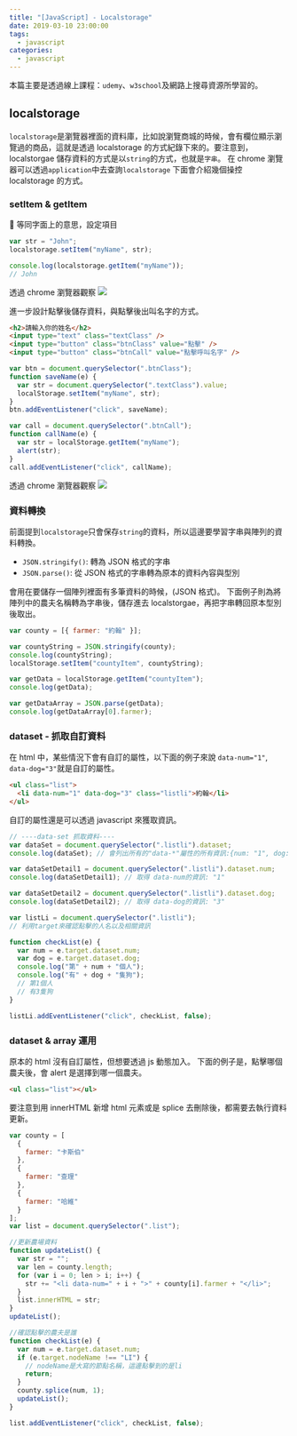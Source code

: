 ```yaml
---
title: "[JavaScript] - Localstorage"
date: 2019-03-10 23:00:00
tags:
  - javascript
categories:
  - javascript
---
```

本篇主要是透過線上課程：`udemy`、`w3school`及網路上搜尋資源所學習的。

## localstorage

`localstorage`是瀏覽器裡面的資料庫，比如說瀏覽商城的時候，會有欄位顯示瀏覽過的商品，這就是透過 localstorage 的方式紀錄下來的。要注意到，localstorgae 儲存資料的方式是以`string`的方式，也就是`字串`。
在 chrome 瀏覽器可以透過`application`中去查詢`localstorage`
下面會介紹幾個操控 localstorage 的方式。

### setItem & getItem

 等同字面上的意思，設定項目

```js
var str = "John";
localstorage.setItem("myName", str);

console.log(localstorage.getItem("myName"));
// John
```

透過 chrome 瀏覽器觀察
![](https://i.imgur.com/KTNnIlh.png)

進一步設計點擊後儲存資料，與點擊後出叫名字的方式。

```html
<h2>請輸入你的姓名</h2>
<input type="text" class="textClass" />
<input type="button" class="btnClass" value="點擊" />
<input type="button" class="btnCall" value="點擊呼叫名字" />
```

```js
var btn = document.querySelector(".btnClass");
function saveName(e) {
  var str = document.querySelector(".textClass").value;
  localStorage.setItem("myName", str);
}
btn.addEventListener("click", saveName);

var call = document.querySelector(".btnCall");
function callName(e) {
  var str = localStorage.getItem("myName");
  alert(str);
}
call.addEventListener("click", callName);
```

透過 chrome 瀏覽器觀察
![](https://i.imgur.com/M2qioTs.png)

### 資料轉換

前面提到`localstorage`只會保存`string`的資料，所以這邊要學習字串與陣列的資料轉換。

- `JSON.stringify()`: 轉為 JSON 格式的字串
- `JSON.parse()`: 從 JSON 格式的字串轉為原本的資料內容與型別

會用在要儲存一個陣列裡面有多筆資料的時候，(JSON 格式)。
下面例子則為將陣列中的農夫名稱轉為字串後，儲存進去 localstorgae，再把字串轉回原本型別後取出。

```js
var county = [{ farmer: "約翰" }];

var countyString = JSON.stringify(county);
console.log(countyString);
localStorage.setItem("countyItem", countyString);

var getData = localStorage.getItem("countyItem");
console.log(getData);

var getDataArray = JSON.parse(getData);
console.log(getDataArray[0].farmer);
```

### dataset - 抓取自訂資料

在 html 中，某些情況下會有自訂的屬性，以下面的例子來說
`data-num="1"`, `data-dog="3"`就是自訂的屬性。

```html
<ul class="list">
  <li data-num="1" data-dog="3" class="listli">約翰</li>
</ul>
```

自訂的屬性還是可以透過 javascript 來獲取資訊。

```js
// ----data-set 抓取資料----
var dataSet = document.querySelector(".listli").dataset;
console.log(dataSet); // 會列出所有的"data-*"屬性的所有資訊:{num: "1", dog: "3"}

var dataSetDetail1 = document.querySelector(".listli").dataset.num;
console.log(dataSetDetail1); // 取得 data-num的資訊: "1"

var dataSetDetail2 = document.querySelector(".listli").dataset.dog;
console.log(dataSetDetail2); // 取得 data-dog的資訊: "3"

var listLi = document.querySelector(".listli");
// 利用target來確認點擊的人名以及相關資訊

function checkList(e) {
  var num = e.target.dataset.num;
  var dog = e.target.dataset.dog;
  console.log("第" + num + "個人");
  console.log("有" + dog + "隻狗");
  // 第1個人
  // 有3隻狗
}

listLi.addEventListener("click", checkList, false);
```

### dataset & array 運用

原本的 html 沒有自訂屬性，但想要透過 js 動態加入。
下面的例子是，點擊哪個農夫後，會 alert 是選擇到哪一個農夫。

```html
<ul class="list"></ul>
```

要注意到用 innerHTML 新增 html 元素或是 splice 去刪除後，都需要去執行資料更新。

```js
var county = [
  {
    farmer: "卡斯伯"
  },
  {
    farmer: "查理"
  },
  {
    farmer: "哈維"
  }
];
var list = document.querySelector(".list");

//更新農場資料
function updateList() {
  var str = "";
  var len = county.length;
  for (var i = 0; len > i; i++) {
    str += "<li data-num=" + i + ">" + county[i].farmer + "</li>";
  }
  list.innerHTML = str;
}
updateList();

//確認點擊的農夫是誰
function checkList(e) {
  var num = e.target.dataset.num;
  if (e.target.nodeName !== "LI") {
    // nodeName是大寫的節點名稱，這邊點擊到的是li
    return;
  }
  county.splice(num, 1);
  updateList();
}

list.addEventListener("click", checkList, false);
```

